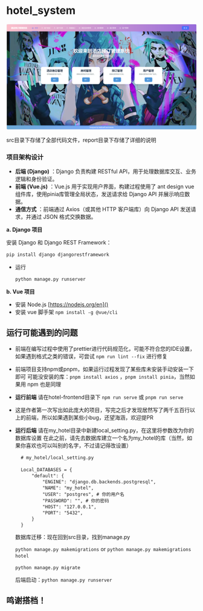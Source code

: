 # hotel_system

![image-20241230113228077](README.assets/image-20241230113228077.png)

src目录下存储了全部代码文件，report目录下存储了详细的说明

### **项目架构设计**

- **后端 (Django)** ：Django 负责构建 RESTful API，用于处理数据库交互、业务逻辑和身份验证。
- **前端 (Vue.js)** ：Vue.js 用于实现用户界面，构建过程使用了 ant design vue 组件库，使用pinia库管理全局状态，发送请求给 Django API 并展示响应数据。
- **通信方式** ：前端通过 Axios（或其他 HTTP 客户端库）向 Django API 发送请求，并通过 JSON 格式交换数据。

**a. Django 项目**

安装 Django 和 Django REST Framework：

```bash
pip install django djangorestframework
```

* 运行
  ```bash
  python manage.py runserver
  ```

**b. Vue 项目**

- 安装 Node.js [https://nodejs.org/en]()
- 安装 vue 脚手架 `npm install -g @vue/cli`

## 运行可能遇到的问题

- 前端在编写过程中使用了prettier进行代码规范化，可能不符合您的IDE设置，如果遇到格式之类的错误，可尝试 `npm run lint --fix` 进行修复
- 前端项目支持npm或pnpm，如果运行过程发现了某些库未安装手动安装一下即可
  可能没安装的库：`pnpm install axios` ，`pnpm install pinia`，当然如果用 npm 也是同理
- **运行前端** 请在hotel-frontend目录下 `npm run serve` 或  `pnpm run serve`
- 这是作者第一次写出如此庞大的项目，写完之后才发现居然写了两千五百行以上的前端，所以如果遇到某些小bug，还望海涵，欢迎提PR
- **运行后端**
  请在my_hotel目录中新建local_setting.py，在这里将参数改为你的数据库设置
  在此之前，请先去数据库建立一个名为my_hotel的库（当然，如果你喜欢也可以叫别的名字，不过请记得改设置）

  ```
    # my_hotel/local_setting.py
  
    Local_DATABASES = {
        "default": {
            "ENGINE": "django.db.backends.postgresql",
            "NAME": "my_hotel",
            "USER": "postgres", # 你的用户名
            "PASSWORD": "", # 你的密码
            "HOST": "127.0.0.1",
            "PORT": "5432",
        }
    }
  ```

  数据库迁移：现在回到src目录，找到manage.py

  `python manage.py makemigrations` or `python manage.py makemigrations hotel`

  `python manage.py migrate`

  后端启动：`python manage.py runserver`

## 鸣谢搭档！
